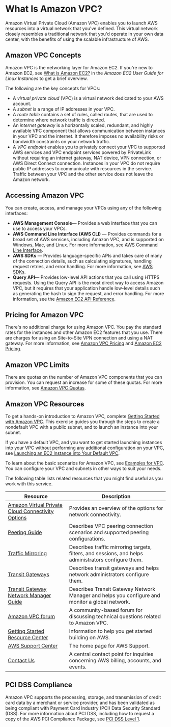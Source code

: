# What Is Amazon VPC?<a name="what-is-amazon-vpc"></a>

Amazon Virtual Private Cloud \(Amazon VPC\) enables you to launch AWS resources into a virtual network that you've defined\. This virtual network closely resembles a traditional network that you'd operate in your own data center, with the benefits of using the scalable infrastructure of AWS\.

## Amazon VPC Concepts<a name="Overview"></a>

Amazon VPC is the networking layer for Amazon EC2\. If you're new to Amazon EC2, see [What is Amazon EC2?](https://docs.aws.amazon.com/AWSEC2/latest/UserGuide/concepts.html) in the *Amazon EC2 User Guide for Linux Instances* to get a brief overview\.

The following are the key concepts for VPCs:
+ A *virtual private cloud* \(VPC\) is a virtual network dedicated to your AWS account\. 
+ A *subnet* is a range of IP addresses in your VPC\. 
+ A *route table* contains a set of rules, called routes, that are used to determine where network traffic is directed\. 
+ An *internet gateway* is a horizontally scaled, redundant, and highly available VPC component that allows communication between instances in your VPC and the internet\. It therefore imposes no availability risks or bandwidth constraints on your network traffic\. 
+ A *VPC endpoint* enables you to privately connect your VPC to supported AWS services and VPC endpoint services powered by PrivateLink without requiring an internet gateway, NAT device, VPN connection, or AWS Direct Connect connection\. Instances in your VPC do not require public IP addresses to communicate with resources in the service\. Traffic between your VPC and the other service does not leave the Amazon network\. 

## Accessing Amazon VPC<a name="VPCInterfaces"></a>

You can create, access, and manage your VPCs using any of the following interfaces:
+ **AWS Management Console**— Provides a web interface that you can use to access your VPCs\.
+ **AWS Command Line Interface \(AWS CLI\)** — Provides commands for a broad set of AWS services, including Amazon VPC, and is supported on Windows, Mac, and Linux\. For more information, see [AWS Command Line Interface](https://aws.amazon.com/cli/)\.
+ **AWS SDKs** — Provides language\-specific APIs and takes care of many of the connection details, such as calculating signatures, handling request retries, and error handling\. For more information, see [AWS SDKs](http://aws.amazon.com/tools/#SDKs)\.
+ **Query API**— Provides low\-level API actions that you call using HTTPS requests\. Using the Query API is the most direct way to access Amazon VPC, but it requires that your application handle low\-level details such as generating the hash to sign the request, and error handling\. For more information, see the [Amazon EC2 API Reference](https://docs.aws.amazon.com/AWSEC2/latest/APIReference/)\.

## Pricing for Amazon VPC<a name="Paying"></a>

There's no additional charge for using Amazon VPC\. You pay the standard rates for the instances and other Amazon EC2 features that you use\. There are charges for using an Site\-to\-Site VPN connection and using a NAT gateway\. For more information, see [Amazon VPC Pricing](https://aws.amazon.com/vpc/pricing/) and [Amazon EC2 Pricing](https://aws.amazon.com/ec2/pricing/)\.

## Amazon VPC Limits<a name="CurrentCapabilities"></a>

There are quotas on the number of Amazon VPC components that you can provision\. You can request an increase for some of these quotas\. For more information, see [Amazon VPC Quotas](amazon-vpc-limits.md)\.

## Amazon VPC Resources<a name="howto"></a>

To get a hands\-on introduction to Amazon VPC, complete [Getting Started with Amazon VPC](vpc-getting-started.md)\. This exercise guides you through the steps to create a nondefault VPC with a public subnet, and to launch an instance into your subnet\.

If you have a default VPC, and you want to get started launching instances into your VPC without performing any additional configuration on your VPC, see [Launching an EC2 Instance into Your Default VPC](default-vpc.md#launching-into)\.

To learn about the basic scenarios for Amazon VPC, see [Examples for VPC](VPC_Scenarios.md)\. You can configure your VPC and subnets in other ways to suit your needs\.

The following table lists related resources that you might find useful as you work with this service\.


|  Resource  |  Description  | 
| --- | --- | 
| [Amazon Virtual Private Cloud Connectivity Options](https://docs.aws.amazon.com/aws-technical-content/latest/aws-vpc-connectivity-options/introduction.html) | Provides an overview of the options for network connectivity\. | 
|  [Peering Guide](https://docs.aws.amazon.com/vpc/latest/peering/what-is-vpc-peering.html)  | Describes VPC peering connection scenarios and supported peering configurations\. | 
|  [Traffic Mirroring](https://docs.aws.amazon.com/vpc/latest/mirroring/what-is-traffic-mirroring.html)  | Describes traffic mirroring targets, filters, and sessions, and helps administrators configure them\. | 
|  [Transit Gateways](https://docs.aws.amazon.com/vpc/latest/tgw/what-is-transit-gateway.html)  | Describes transit gateways and helps network administrators configure them\. | 
|  [Transit Gateway Network Manager Guide](https://docs.aws.amazon.com/vpc/latest/tgw/what-is-network-manager.html)  | Describes Transit Gateway Network Manager and helps you configure and monitor a global network\. | 
|  [Amazon VPC forum](https://forums.aws.amazon.com/forum.jspa?forumID=58)  |  A community\-based forum for discussing technical questions related to Amazon VPC\.  | 
|  [Getting Started Resource Center](https://aws.amazon.com/getting-started/)  |  Information to help you get started building on AWS\.  | 
|  [AWS Support Center](https://console.aws.amazon.com/support/home#/)  |  The home page for AWS Support\.  | 
|  [Contact Us](https://aws.amazon.com/contact-us/)  |  A central contact point for inquiries concerning AWS billing, accounts, and events\.  | 

## PCI DSS Compliance<a name="pci-compliance"></a>

Amazon VPC supports the processing, storage, and transmission of credit card data by a merchant or service provider, and has been validated as being compliant with Payment Card Industry \(PCI\) Data Security Standard \(DSS\)\. For more information about PCI DSS, including how to request a copy of the AWS PCI Compliance Package, see [PCI DSS Level 1](https://aws.amazon.com/compliance/pci-dss-level-1-faqs/)\. 
